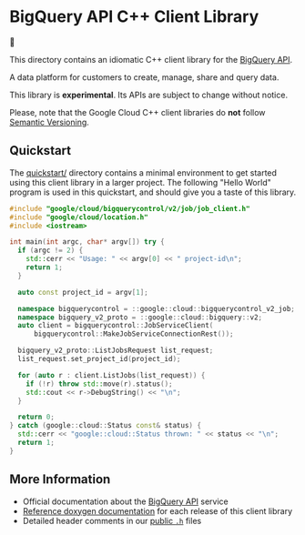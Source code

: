 # BigQuery API C++ Client Library

:construction:

This directory contains an idiomatic C++ client library for the
[BigQuery API][cloud-service-docs].

A data platform for customers to create, manage, share and query data.

This library is **experimental**. Its APIs are subject to change without notice.

Please, note that the Google Cloud C++ client libraries do **not** follow
[Semantic Versioning](https://semver.org/).

## Quickstart

The [quickstart/](quickstart/README.md) directory contains a minimal environment
to get started using this client library in a larger project. The following
"Hello World" program is used in this quickstart, and should give you a taste of
this library.

<!-- inject-quickstart-start -->

```cc
#include "google/cloud/bigquerycontrol/v2/job/job_client.h"
#include "google/cloud/location.h"
#include <iostream>

int main(int argc, char* argv[]) try {
  if (argc != 2) {
    std::cerr << "Usage: " << argv[0] << " project-id\n";
    return 1;
  }

  auto const project_id = argv[1];

  namespace bigquerycontrol = ::google::cloud::bigquerycontrol_v2_job;
  namespace bigquery_v2_proto = ::google::cloud::bigquery::v2;
  auto client = bigquerycontrol::JobServiceClient(
      bigquerycontrol::MakeJobServiceConnectionRest());

  bigquery_v2_proto::ListJobsRequest list_request;
  list_request.set_project_id(project_id);

  for (auto r : client.ListJobs(list_request)) {
    if (!r) throw std::move(r).status();
    std::cout << r->DebugString() << "\n";
  }

  return 0;
} catch (google::cloud::Status const& status) {
  std::cerr << "google::cloud::Status thrown: " << status << "\n";
  return 1;
}
```

<!-- inject-quickstart-end -->

## More Information

- Official documentation about the [BigQuery API][cloud-service-docs] service
- [Reference doxygen documentation][doxygen-link] for each release of this
  client library
- Detailed header comments in our [public `.h`][source-link] files

[cloud-service-docs]: https://cloud.google.com/bigquery/docs
[doxygen-link]: https://cloud.google.com/cpp/docs/reference/bigquerycontrol/latest/
[source-link]: https://github.com/googleapis/google-cloud-cpp/tree/main/google/cloud/bigquerycontrol

